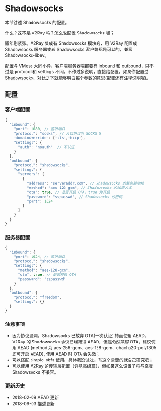 # Shadowsocks

本节讲述 Shadowsocks 的配置。

什么？这不是 V2Ray 吗？怎么说配置 Shadowsocks 呢？

骚年别紧张。V2Ray 集成有 Shadowsocks 模块的，用 V2Ray 配置成 Shadowsocks 服务器或者 Shadowsocks 客户端都是可以的，兼容 Shadowsocks-libev。

配置与 VMess 大同小异，客户端服务器端都要有 inbound 和 outbound，只不过是 protocol 和 settings 不同，不作过多说明，直接给配置，如果你配置过 Shadowsocks，对比之下就能够明白每个参数的意思(配置还有注释说明呢)。

## 配置

### 客户端配置

```javascript
{
  "inbound": {
    "port": 1080, // 监听端口
    "protocol": "socks", // 入口协议为 SOCKS 5
    "domainOverride": ["tls","http"],
    "settings": {
      "auth": "noauth"  // 不认证
    }
  },
  "outbound": {
    "protocol": "shadowsocks",
    "settings": {
      "servers": [
        {
          "address": "serveraddr.com", // Shadowsocks 的服务器地址
          "method": "aes-128-gcm", // Shadowsocks 的加密方式
          "ota": true, // 是否开启 OTA，true 为开启
          "password": "sspasswd", // Shadowsocks 的密码
          "port": 1024  
        }
      ]
    }
  }
}
```

### 服务器配置

```javascript
{
  "inbound": {
    "port": 1024, // 监听端口
    "protocol": "shadowsocks",
    "settings": {
      "method": "aes-128-gcm",
      "ota": true, // 是否开启 OTA
      "password": "sspasswd"
    }
  },
  "outbound": {
    "protocol": "freedom",  
    "settings": {}
  }
}
```

### 注意事项

- 因为协议漏洞，Shadowsocks 已放弃 OTA(一次认证) 转而使用 AEAD，V2Ray 的 Shadowsocks 协议已经跟进 AEAD，但是仍然兼容 OTA。建议使用 AEAD (method 为 aes-256-gcm、aes-128-gcm、chacha20-poly1305 即可开启 AEAD), 使用 AEAD 时 OTA 会失效；
- 可以搭配 simple-obfs 使用，具体我没试过，有这个需要的就自己研究吧；
- 可以使用 V2Ray 的传输层配置（详见[高级篇](/advanced/README.md)），但如果这么设置了将与原版 Shadowsocks 不兼容。

### 更新历史

- 2018-02-09 AEAD 更新
- 2018-09-03 描述更新


